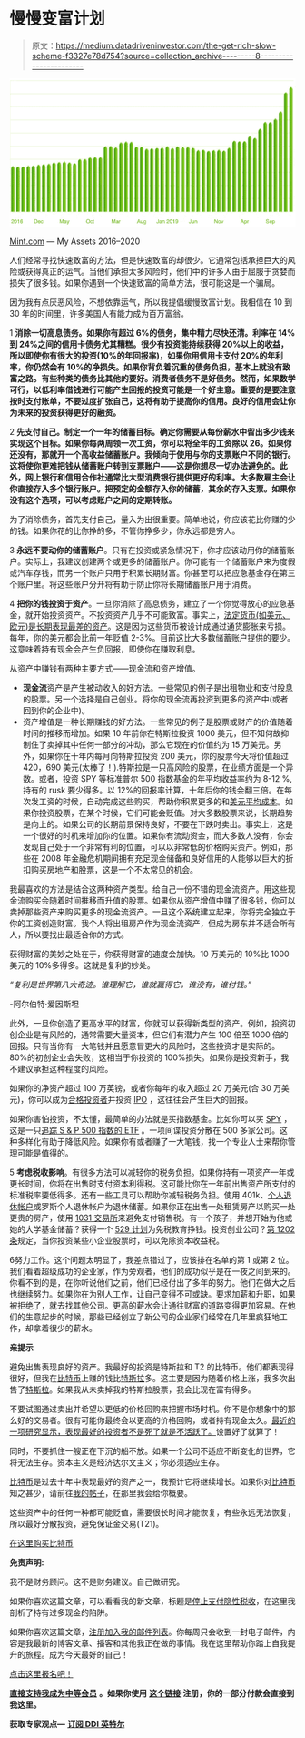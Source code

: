 # 慢慢变富计划

> 原文：<https://medium.datadriveninvestor.com/the-get-rich-slow-scheme-f3327e78d754?source=collection_archive---------8----------------------->

![](img/12dd9eea0011b5cadb920b2481667e0e.png)

[Mint.com](http://mint.com) — My Assets 2016–2020

人们经常寻找快速致富的方法，但是快速致富的却很少。它通常包括承担巨大的风险或获得真正的运气。当他们承担太多风险时，他们中的许多人由于屈服于贪婪而损失了很多钱。如果你遇到一个快速致富的简单方法，很可能这是一个骗局。

因为我有点厌恶风险，不想依靠运气，所以我提倡缓慢致富计划。我相信在 10 到 30 年的时间里，许多美国人有能力成为百万富翁。

1 **消除一切高息债务。如果你有超过 6%的债务，集中精力尽快还清。利率在 14%到 24%之间的信用卡债务尤其糟糕。很少有投资能持续获得 20%以上的收益，所以即使你有很大的投资(10%的年回报率)，如果你用信用卡支付 20%的年利率，你仍然会有 10%的净损失。如果你背负着沉重的债务负担，基本上就没有致富之路。有些种类的债务比其他的要好。消费者债务不是好债务。然而，如果数学可行，以低利率借钱进行可能产生回报的投资可能是一个好主意。重要的是要注意按时支付账单，不要过度扩张自己，这将有助于提高你的信用。良好的信用会让你为未来的投资获得更好的融资。**

2 **先支付自己。制定一个一年的储蓄目标。确定你需要从每份薪水中留出多少钱来实现这个目标。如果你每两周领一次工资，你可以将全年的工资除以 26。如果你还没有，那就开一个高收益储蓄账户。我倾向于使用与你的支票账户不同的银行。这将使你更难把钱从储蓄账户转到支票账户——这是你想尽一切办法避免的。此外，网上银行和信用合作社通常比大型消费银行提供更好的利率。大多数雇主会让你直接存入多个银行账户。把预定的金额存入你的储蓄，其余的存入支票。如果你没有这个选项，可以考虑账户之间的定期转账。**

为了消除债务，首先支付自己，量入为出很重要。简单地说，你应该花比你赚的少的钱。如果你花的比你挣的多，不管你挣多少，你永远都是穷人。

3 **永远不要动你的储蓄账户**。只有在投资或紧急情况下，你才应该动用你的储蓄账户。实际上，我建议创建两个或更多的储蓄账户。你可能有一个储蓄账户来为度假或汽车存钱，而另一个账户只用于积累长期财富。你甚至可以把应急基金存在第三个账户里。将这些账户分开将有助于防止你将长期储蓄账户用于消费。

4 **把你的钱投资于资产**。一旦你消除了高息债务，建立了一个你觉得放心的应急基金，就开始投资资产。不投资资产几乎不可能致富。事实上，[法定货币(如美元、欧元)是长期表现最差的资产](https://medium.com/the-capital/stop-paying-the-hidden-tax-2bb690b5b7e2)。这是因为这些货币被设计成通过通货膨胀来亏损。每年，你的美元都会比前一年贬值 2-3%。目前这比大多数储蓄账户提供的要少。这意味着持有现金会产生负回报，即使你在赚取利息。

从资产中赚钱有两种主要方式——现金流和资产增值。

*   **现金流**资产是产生被动收入的好方法。一些常见的例子是出租物业和支付股息的股票。另一个选择是自己创业。将你的现金流再投资到更多的资产中(或者回到你的企业中)。
*   资产增值是一种长期赚钱的好方法。一些常见的例子是股票或财产的价值随着时间的推移而增加。如果 10 年前你在特斯拉投资 1000 美元，但不知何故抑制住了卖掉其中任何一部分的冲动，那么它现在的价值约为 15 万美元。另外，如果你在十年内每月向特斯拉投资 200 美元，你的股票今天将价值超过 420，690 美元(太棒了！).特斯拉是一只高风险的股票，在业绩方面是一个异数。或者，投资 SPY 等标准普尔 500 指数基金的年平均收益率约为 8-12 %,持有的 rusk 要少得多。以 12%的回报率计算，十年后你的钱会翻三倍。在每次发工资的时候，自动完成这些购买，帮助你积累更多的和[美元平均成本](https://www.investopedia.com/terms/d/dollarcostaveraging.asp#:~:text=Dollar%2Dcost%20averaging%20(DCA)%20is%20an%20investment%20strategy%20in,volatility%20on%20the%20overall%20purchase.)。如果你投资股票，在某个时候，它们可能会贬值。对大多数股票来说，长期趋势是向上的。如果公司的长期前景保持良好，不要在下跌时卖出。事实上，这是一个很好的时机来增加你的位置。如果你有流动资金，而大多数人没有，你会发现自己处于一个非常有利的位置，可以以非常低的价格购买资产。例如，那些在 2008 年金融危机期间拥有充足现金储备和良好信用的人能够以巨大的折扣购买房地产和股票，这是一个不太常见的机会。

我最喜欢的方法是结合这两种资产类型。给自己一份不错的现金流资产。用这些现金流购买会随着时间推移而升值的股票。如果你从资产增值中赚了很多钱，你可以卖掉那些资产来购买更多的现金流资产。一旦这个系统建立起来，你将完全独立于你的工资创造财富。我个人将出租房产作为现金流资产，但成为房东并不适合所有人，所以要找出最适合你的方式。

获得财富的美妙之处在于，你获得财富的速度会加快。10 万美元的 10%比 1000 美元的 10%多得多。这就是复利的妙处。

*“复利是世界第八大奇迹。谁理解它，谁就赢得它。谁没有，谁付钱。”*

-阿尔伯特·爱因斯坦

此外，一旦你创造了更高水平的财富，你就可以获得新类型的资产。例如，投资初创企业是有风险的，通常需要大量资本，但它们有潜力产生 100 倍至 1000 倍的回报。只有当你有一大笔钱并且愿意冒更大的风险时，这些投资才是实际的。80%的初创企业会失败，这相当于你投资的 100%损失。如果你是投资新手，我不建议承担这种程度的风险。

如果你的净资产超过 100 万英镑，或者你每年的收入超过 20 万美元(合 30 万美元)，你可以成为[合格投资者](https://www.investopedia.com/terms/a/accreditedinvestor.asp)并投资 [IPO](https://www.investopedia.com/terms/i/ipo.asp) ，这往往会产生巨大的回报。

如果你害怕投资，不太懂，最简单的办法就是买指数基金。比如你可以买 [SPY](https://www.investopedia.com/articles/investing/122215/spy-spdr-sp-500-trust-etf.asp) ，这是一只[追踪 S & P 500 指数的 ETF](https://www.investopedia.com/etfs-4427784) 。一项间谍投资分散在 500 多家公司。这种多样化有助于降低风险。如果你有或者赚了一大笔钱，找一个专业人士来帮你管理可能是值得的。

5 **考虑税收影响**。有很多方法可以减轻你的税务负担。如果你持有一项资产一年或更长时间，你将在出售时支付资本利得税。这可能比你在一年前出售资产所支付的标准税率要低得多。还有一些工具可以帮助你减轻税务负担。使用 401k、[个人退休帐户](https://www.investopedia.com/terms/i/ira.asp)或罗斯个人退休帐户为退休储蓄。如果你正在出售一处租赁房产以购买一处更贵的房产，使用 [1031 交易所](https://www.investopedia.com/financial-edge/0110/10-things-to-know-about-1031-exchanges.aspx)来避免支付销售税。有一个孩子，并想开始为他或她的大学基金储蓄？获得一个 [529 计划](https://www.nerdwallet.com/blog/investing/529-plans-list/)为免税教育挣钱。投资创业公司？[第 1202 条](https://www.investopedia.com/terms/s/section-1202.asp#:~:text=Section%201202%2C%20also%20called%20the,business%20stock%20acquired%20after%20Sept.)规定，当你投资某些小企业股票时，可以免除资本收益税。

6努力工作。这个问题太明显了，我差点错过了，应该排在名单的第 1 或第 2 位。我们看着超级成功的企业家，作为旁观者，他们的成功似乎是在一夜之间到来的。你看不到的是，在你听说他们之前，他们已经付出了多年的努力。他们在做大之后也继续努力。如果你在为别人工作，让自己变得不可或缺。要求加薪和升职，如果被拒绝了，就去找其他公司。更高的薪水会让通往财富的道路变得更加容易。在他们的生意起步的时候，那些已经创立了新公司的企业家们经常在几年里疯狂地工作，却拿着很少的薪水。

**亲提示**

避免出售表现良好的资产。我最好的投资是特斯拉和 T2 的比特币。他们都表现得很好，但我在[比特币](https://medium.com/datadriveninvestor/what-is-bitcoin-b914ebb292)上赚的钱比[特斯拉](https://damian-shchur.medium.com/how-to-make-money-off-of-the-most-shorted-stock-in-history-tesla-motors-bf2501b1ed7e)多。这主要是因为随着价格上涨，我多次出售了[特斯拉](https://damian-shchur.medium.com/how-to-make-money-off-of-the-most-shorted-stock-in-history-tesla-motors-bf2501b1ed7e)。如果我从未卖掉我的特斯拉股票，我会比现在富有得多。

不要试图通过卖出并希望以更低的价格回购来把握市场时机。你不是你想象中的那么好的交易者。很有可能你最终会以更高的价格回购，或者持有现金太久。[最近的一项研究显示，表现最好的投资者不是死了就是不活跃了。](https://wealthydiligence.com/best-investors-are-dead/)设置好了就算了！

同时，不要抓住一艘正在下沉的船不放。如果一个公司不适应不断变化的世界，它将无法生存。资本主义是经济达尔文主义；你必须适应生存。

[比特币](https://medium.com/datadriveninvestor/what-is-bitcoin-b914ebb292)是过去十年中表现最好的资产之一，我预计它将继续增长。如果你对[比特币](https://medium.com/datadriveninvestor/what-is-bitcoin-b914ebb292)知之甚少，请前往[我的帖子](https://medium.com/datadriveninvestor/what-is-bitcoin-b914ebb292)，在那里我会给你概要。

这些资产中的任何一种都可能贬值，需要很长时间才能恢复，有些永远无法恢复，所以最好分散投资，避免保证金交易(T21)。

[在这里购买比特币](https://www.coinbase.com/join/shchur_h)

**免责声明:**

我不是财务顾问。这不是财务建议。自己做研究。

如果你喜欢这篇文章，可以看看我的新文章，标题是[停止支付隐性税收](https://medium.com/the-capital/stop-paying-the-hidden-tax-2bb690b5b7e2)，在这里我剖析了持有过多现金的陷阱。

如果你喜欢这篇文章，[注册加入我的邮件列表](http://eepurl.com/hT4Nuf)。你每周只会收到一封电子邮件，内容是我最新的博客文章、播客和其他我正在做的事情。我在这里帮助你踏上自我提升的旅程。成为今天最好的自己！

[点击这里报名吧！](http://eepurl.com/hT4Nuf)

[**直接支持我成为中等会员**](https://damian-shchur.medium.com/membership) **。如果你使用** [**这个链接**](https://damian-shchur.medium.com/membership) **注册，你的一部分付款会直接到我这里。**

**获取专家观点—** [**订阅 DDI 英特尔**](https://datadriveninvestor.com/ddi-intel)